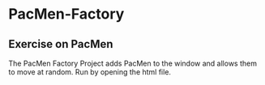# PacMen-Factory
<h2> Exercise on PacMen </h2>
The PacMen Factory Project adds PacMen to the window and allows them to move at random. Run by opening the html file.
